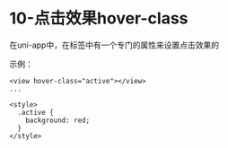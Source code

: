# 10-点击效果hover-class

在uni-app中，在标签中有一个专门的属性来设置点击效果的



示例：

```vue
<view hover-class="active"></view>
...

<style>
  .active {
    background: red;
  }
</style>
```

